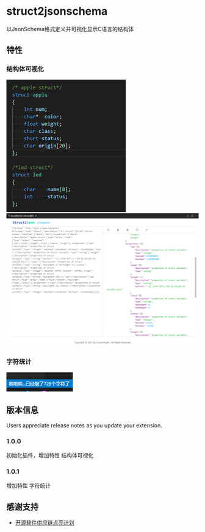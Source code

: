 # struct2jsonschema

以JsonSchema格式定义并可视化显示C语言的结构体

## 特性

### 结构体可视化

![feature 1](img/demo1-1.png)
![feature 1](img/demo1-2.png)

### 字符统计

![feature 2](img/demo2.png)

## 版本信息

Users appreciate release notes as you update your extension.

### 1.0.0

初始化插件，增加特性 结构体可视化

### 1.0.1

增加特性 字符统计



## 感谢支持

* [开源软件供应链点亮计划](https://summer.iscas.ac.cn/#/org/prodetail/210180823)

